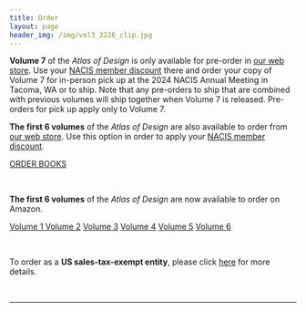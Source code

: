 ```yaml
---
title: Order
layout: page
header_img: /img/vol3_2226_clip.jpg
---
```


**Volume 7** of the <em>Atlas of Design</em> is only available for pre-order in [our web store](https://atlasofdesign.bigcartel.com/). Use your [NACIS member discount](https://nacis.org/initiatives/atlas-of-design/atlas-member-discount-code/) there and order your copy of Volume 7 for in-person pick up at the 2024 NACIS Annual Meeting in Tacoma, WA or to ship. Note that any pre-orders to ship that are combined with previous volumes will ship together when Volume 7 is released. Pre-orders for pick up apply only to Volume 7. 

**The first 6 volumes** of the <em>Atlas of Design</em> are also available to order from [our web store](https://atlasofdesign.bigcartel.com/). Use this option in order to apply your [NACIS member discount](https://nacis.org/initiatives/atlas-of-design/atlas-member-discount-code/).

<a href="https://atlasofdesign.bigcartel.com/" target="_blank" class="button button-blue">ORDER BOOKS  <i class="fa fa-book"></i></a>

<br>

**The first 6 volumes** of the <em>Atlas of Design</em> are now available to order on Amazon. 

<a href="https://a.co/d/iguCRwc" target="_blank" class="button button-blue">Volume 1 <i class="fa fa-users"></i></a>
<a href="https://a.co/d/bv1hy7Y" target="_blank" class="button button-blue">Volume 2<i class="fa fa-users"></i></a>
<a href="https://a.co/d/96cuDl5" target="_blank" class="button button-blue">Volume 3<i class="fa fa-users"></i></a>
<a href="https://a.co/d/gXZ32R8" target="_blank" class="button button-blue">Volume 4<i class="fa fa-users"></i></a>
<a href="https://a.co/d/beWumF7" target="_blank" class="button button-blue">Volume 5<i class="fa fa-users"></i></a>
<a href="https://a.co/d/fSK3rEa" target="_blank" class="button button-blue">Volume 6<i class="fa fa-users"></i></a>

<br>

To order as a **US sales-tax-exempt entity**, please click [here](https://atlasofdesign.bigcartel.com/tax-exempt) for more details.




<br>
<hr>
<br>



<!--
<a href="https://forms.gle/5e4yfBRvRCZUube56" target="_blank" class="button button-blue">Contact form for Volume 1 and 4 reprints  <i class="fa fa-list"></i></a>
-->
